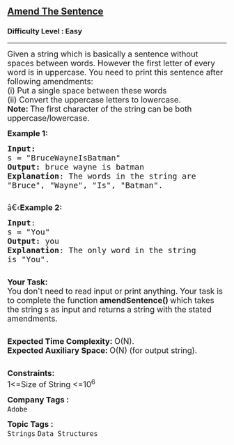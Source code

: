 <h2><a href="https://www.geeksforgeeks.org/problems/amend-the-sentence3235/1?page=7&category=Arrays,Strings&difficulty=Easy&sortBy=accuracy">Amend The Sentence</a></h2><h3>Difficulty Level : Easy</h3><hr><div class="problems_problem_content__Xm_eO"><p><span style="font-size:18px">Given a string&nbsp;which is basically a sentence without spaces between words. However the first letter of every word is in uppercase. You need to print this sentence after following amendments:<br>
(i) Put a single space between these words<br>
(ii) Convert the uppercase letters to lowercase.<br>
<strong>Note:&nbsp;</strong>The first character of the string can be both uppercase/lowercase.</span></p>

<p><span style="font-size:18px"><strong>Example 1:</strong></span></p>

<pre><span style="font-size:18px"><strong>Input:</strong>
s = "BruceWayneIsBatman"
<strong>Output:</strong> bruce wayne is batman
<strong>Explanation</strong>: The words in the string are
"Bruce", "Wayne", "Is", "Batman".
</span>
</pre>

<p><span style="font-size:18px">â€‹<strong>Example 2:</strong></span></p>

<pre><span style="font-size:18px"><strong>Input</strong>: 
s = "You"
<strong>Output:</strong> you
<strong>Explanation</strong>: The only word in the string
is "You".</span>
</pre>

<p><br>
<span style="font-size:18px"><strong>Your Task:&nbsp;</strong><br>
You don't need to read input or print anything. Your task is to complete the function&nbsp;<strong>amendSentence()&nbsp;</strong>which takes the string s as input and returns a string with the stated amendments.</span></p>

<p><br>
<span style="font-size:18px"><strong>Expected Time Complexity:&nbsp;</strong>O(N).<br>
<strong>Expected Auxiliary Space:&nbsp;</strong>O(N) (for output string).</span></p>

<p><br>
<span style="font-size:18px"><strong>Constraints:</strong></span><br>
<span style="font-size:18px">1&lt;=Size of String &lt;=10<sup>6</sup></span></p>
</div><p><span style=font-size:18px><strong>Company Tags : </strong><br><code>Adobe</code>&nbsp;<br><p><span style=font-size:18px><strong>Topic Tags : </strong><br><code>Strings</code>&nbsp;<code>Data Structures</code>&nbsp;